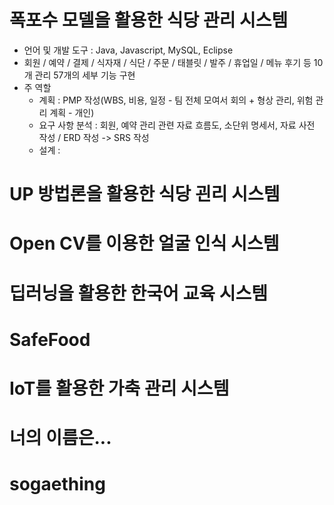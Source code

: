 # 폭포수 모델을 활용한 식당 관리 시스템
- 언어 및 개발 도구 : Java, Javascript, MySQL, Eclipse
- 회원 / 예약 / 결제 / 식자재 / 식단 / 주문 / 태블릿 / 발주 / 휴업일 / 메뉴 후기 등 10개 관리 57개의 세부 기능 구현
- 주 역할
  - 계획 : PMP 작성(WBS, 비용, 일정 - 팀 전체 모여서 회의 + 형상 관리, 위험 관리 계획 - 개인)
  - 요구 사항 분석 : 회원, 예약 관리 관련 자료 흐름도, 소단위 명세서, 자료 사전 작성 / ERD 작성 -> SRS 작성
  - 설계 : 

# UP 방법론을 활용한 식당 괸리 시스템

# Open CV를 이용한 얼굴 인식 시스템

# 딥러닝을 활용한 한국어 교육 시스템

# SafeFood

# IoT를 활용한 가축 관리 시스템

# 너의 이름은...

# sogaething 

